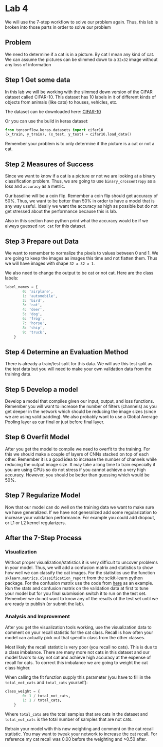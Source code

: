 # Lab 4
We will use the 7-step workflow to solve our problem again. Thus, this lab is broken into those parts in order to solve our problem
## Problem 
We need to determine if a cat is in a picture. By cat I mean any kind of cat. We can assume the pictures can be slimmed down to a `32x32` image without any loss of information

## Step 1 Get some data
In this lab we will be working with the slimmed down version of the CIFAR dataset called CIFAR-10. This dataset has 10 labels in it of different kinds of objects from animals (like cats) to houses, vehicles, etc. 

The dataset can be downloaded here:
[CIFAR-10](https://www.cs.toronto.edu/~kriz/cifar.html)

Or you can use the build in keras dataset:
```python
from tensorflow.keras.datasets import cifar10
(x_train, y_train), (x_test, y_test) = cifar10.load_data()
```
Remember your problem is to only determine if the picture is a cat or not a cat.

## Step 2 Measures of Success
Since we want to know if a cat is a picture or not we are looking at a binary classification problem. Thus, we are going to use `binary_crossentropy` as a loss and `accuracy` as a metric.

Our baseline will be a coin flip. Remember a coin flip should get accuracy of 50%. Thus, we want to be better than 50% in order to have a model that is any way useful. Ideally we want the accuracy as high as possible but do not get stressed about the performance because this is lab. 

Also in this section have python print what the accuracy would be if we always guessed `not cat` for this dataset.

## Step 3 Prepare out Data
We want to remember to normalize the pixels to values between 0 and 1. We are going to keep the images as images this time and not flatten them. Thus we will have images with shape `32 x 32 x 1`.

We also need to change the output to be cat or not cat. Here are the class labels:
```python
label_names = {
        0: 'airplane',
        1: 'automobile',
        2: 'bird',
        3: 'cat',
        4: 'deer',
        5: 'dog',
        6: 'frog',
        7: 'horse',
        8: 'ship',
        9: 'truck',
    }
```

## Step 4 Determine an Evaluation Method
There is already a train/test split for this data. We will use this test split as the test data but you will need to make your own validation data from the training data.

## Step 5 Develop a model
Develop a model that compiles given our input, output, and loss functions. Remember you will want to increase the number of filters (channels) as you get deeper in the network which should be reducing the image sizes (since we are using valid padding). We also probably want to use a Global Average Pooling layer as our final or just before final layer.

## Step 6 Overfit Model
After you get the model to compile we need to overfit to the training. For this we should make a couple of layers of CNNs stacked on top of each other. Remember it is a good idea to increase the number of channels while reducing the output image size. It may take a long time to train especially if you are using CPUs so do not stress if you cannot achieve a very high accuracy. However, you should be better than guessing which would be 50%. 

## Step 7 Regularize Model
Now that our model can do well on the training data we want to make sure we have generalized. If we have not generalized add some regularization to increase your validation performance. For example you could add dropout, or L1 or L2 kernel regularizers. 

## After the 7-Step Process
### Visualization
Without proper visualization/statistics it is very difficult to uncover problems in your model. Thus, we will add a confusion matrix and statistics to show how well we can classify the cat images. For the statistics use the function `sklearn.metrics.classification_report` from the scikit-learn python package. For the confusion matrix use the code from [here](https://sklearn.org/auto_examples/model_selection/plot_confusion_matrix.html) as an example. Run the stats and confusion matrix on the validation data at first to tune your model but for you final submission switch it to run on the test set. Remember we do not want to know any of the results of the test set until we are ready to publish (or submit the lab). 

### Analysis and Improvement
After you get the visualization tools working, use the visualization data to comment on your recall statistic for the cat class. Recall is how often your model can actually pick out that specific class from the other classes. 

Most likely the recall statistic is very poor (you recall no cats). This is due to a class imbalance. There are many more not cats in this dataset and our model favors to say not cat and achieve high accuracy at the expense of recall for cats. To correct this imbalance we are going to weight the cat class higher. 

When calling the fit function supply this parameter (you have to fill in the `total_not_cats` and `total_cats` yourself):
```python
class_weight = {
        0: 1 / total_not_cats,
        1: 1 / total_cats,
    }
```
Where `total_cats` are the total samples that are cats in the dataset and `total_not_cats` is the total number of samples that are not cats.

Retrain your model with this new weighting and comment on the cat recall statistic. You may want to tweak your network to increase the cat recall. For reference my cat recall was 0.00 before the weighting and >0.50 after.  
